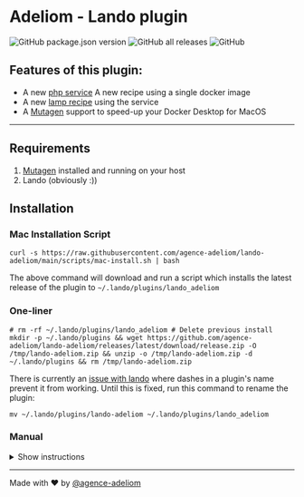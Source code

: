 # Adeliom - Lando plugin
![GitHub package.json version](https://img.shields.io/github/package-json/v/agence-adeliom/lando-adeliom)
![GitHub all releases](https://img.shields.io/github/downloads/agence-adeliom/lando-adeliom/total)
![GitHub](https://img.shields.io/github/license/agence-adeliom/lando-adeliom)

## Features of this plugin:
 * A new [php service](./docs/php.md) A new recipe using a single docker image
 * A new [lamp recipe](./docs/recipes.md) using the service
 * A [Mutagen](./docs/mutagen.md) support to speed-up your Docker Desktop for MacOS

---
## Requirements
1. [Mutagen](https://mutagen.io/documentation/introduction/installation) installed and running on your host
2. Lando (obviously :))

## Installation

### Mac Installation Script
```
curl -s https://raw.githubusercontent.com/agence-adeliom/lando-adeliom/main/scripts/mac-install.sh | bash
```
The above command will download and run a script which installs the latest release of the plugin to `~/.lando/plugins/lando_adeliom`

### One-liner
```
# rm -rf ~/.lando/plugins/lando_adeliom # Delete previous install
mkdir -p ~/.lando/plugins && wget https://github.com/agence-adeliom/lando-adeliom/releases/latest/download/release.zip -O /tmp/lando-adeliom.zip && unzip -o /tmp/lando-adeliom.zip -d ~/.lando/plugins && rm /tmp/lando-adeliom.zip
```

There is currently an [issue with lando](https://github.com/lando/lando/issues/3394) where dashes in a plugin's name prevent it from working. Until this is fixed, run this command to rename the plugin:
```
mv ~/.lando/plugins/lando-adeliom ~/.lando/plugins/lando_adeliom
```

### Manual
<details>
  <summary>Show instructions</summary>

Add the plugin in `~/.lando/plugins`. Your directory will look like this:

```shell
~/.lando/plugins/lando_adeliom:
-rw-r--r--@ 1 user  group    193 Feb 21 17:07 BaseError.js
-rw-r--r--@ 1 user  group    455 Feb 21 17:07 Logger.js
-rw-r--r--@ 1 user  group   2338 Feb 21 17:07 Mutagen.js
-rw-r--r--@ 1 user  group   3766 Feb 21 17:07 MutagenConfigManipulator.js
-rw-r--r--@ 1 user  group   2465 Feb 21 17:07 app.js
-rw-r--r--@ 1 user  group    193 Feb 21 17:07 index.js
drwxr-xr-x@ 6 user  group    192 Feb 21 17:07 node_modules
-rw-r--r--@ 1 user  group   1277 Feb 21 17:07 package.json
-rw-r--r--@ 1 user  group  96577 Feb 21 17:07 package-lock.json
```

Lando will now load the plugin automatically on any `lando` CLI command. You can verify this by running `lando info -v` and searching for the line
`DEBUG ==> plugin lando_adeliom loaded from /Users/user/.lando/plugins/lando_adeliom/index.js`

</details>

-----
Made with ❤️ by [@agence-adeliom](https://github.com/agence-adeliom)
